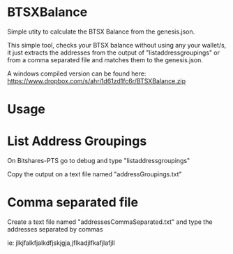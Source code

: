 BTSXBalance
==============

Simple utity to calculate the BTSX Balance from the genesis.json.

This simple tool, checks your BTSX balance without using any your wallet/s, it just extracts the addresses from the output of "listaddressgroupings" or from a comma separated file and matches them to the genesis.json.


A windows compiled version can be found here: https://www.dropbox.com/s/ahri1d61zd1fc6r/BTSXBalance.zip


Usage
============

List Address Groupings
========================

On Bitshares-PTS go to debug and type  "listaddressgroupings"

Copy the output on a text file named "addressGroupings.txt" 


Comma separated file
========================
Create a text file named "addressesCommaSeparated.txt" and type the addresses separated by commas

ie: jlkjfalkfjalkdfjskjgja,jflkadjlfkafjlafjll


